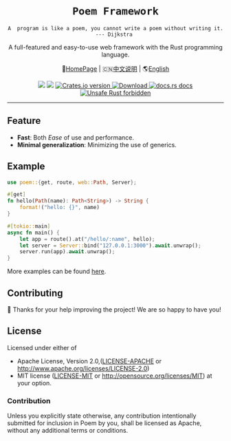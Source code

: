 <h1 align="center"><code>Poem Framework</code></h1>

<p align="center"><code>A  program is like a poem, you cannot write a poem without writing it. --- Dijkstra </code></p>
<p align="center"> A full-featured and easy-to-use web framework with the Rust programming language.</p>
<p align="center"> 
    🏡<a href="https://poem-web.github.io/" target="_blank">HomePage</a> | 
    🇨🇳<a href="https://github.com/poem-web/poem/blob/master/readme_cn.md" target="_blank">中文说明</a> |
    🌎<a href="https://github.com/poem-web/poem/blob/master/README.md">English</a>
</p>
<div align="center">
  <!-- CI -->
  <img src="https://github.com/poem-web/poem/workflows/CI/badge.svg" />
  <!-- codecov -->
  <img src="https://codecov.io/gh/poem-web/poem/branch/master/graph/badge.svg" />
  <!-- Crates version -->
  <a href="https://crates.io/crates/poem">
    <img src="https://img.shields.io/crates/v/poem.svg?style=flat-square"
    alt="Crates.io version" />
  </a>
  <!-- Downloads -->
  <a href="https://crates.io/crates/poem">
    <img src="https://img.shields.io/crates/d/poem.svg?style=flat-square"
      alt="Download" />
  </a>
  <!-- docs.rs docs -->
  <a href="https://docs.rs/poem">
    <img src="https://img.shields.io/badge/docs-latest-blue.svg?style=flat-square"
      alt="docs.rs docs" />
  </a>
  <a href="https://github.com/rust-secure-code/safety-dance/">
    <img src="https://img.shields.io/badge/unsafe-forbidden-success.svg?style=flat-square"
      alt="Unsafe Rust forbidden" />
  </a>
</div>

***

## Feature

* **Fast**: Both _Ease_ of use and performance.
* **Minimal generalization**: Minimizing the use of generics.

## Example

```rust
use poem::{get, route, web::Path, Server};

#[get]
fn hello(Path(name): Path<String>) -> String {
    format!("hello: {}", name)
}

#[tokio::main]
async fn main() {
    let app = route().at("/hello/:name", hello);
    let server = Server::bind("127.0.0.1:3000").await.unwrap();
    server.run(app).await.unwrap();
}
```

More examples can be found [here][examples]. 

[examples]: https://github.com/poem-web/poem/tree/master/examples

## Contributing

:balloon: Thanks for your help improving the project! We are so happy to have you! 


## License

Licensed under either of

* Apache License, Version 2.0,([LICENSE-APACHE](./LICENSE-APACHE) or http://www.apache.org/licenses/LICENSE-2.0)
* MIT license ([LICENSE-MIT](./LICENSE-MIT) or http://opensource.org/licenses/MIT)
  at your option.

### Contribution

Unless you explicitly state otherwise, any contribution intentionally submitted for inclusion in Poem by you, shall be licensed as Apache, without any additional terms or conditions.
